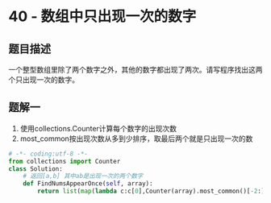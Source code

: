 # 40 - 数组中只出现一次的数字

## 题目描述
一个整型数组里除了两个数字之外，其他的数字都出现了两次。请写程序找出这两个只出现一次的数字。



## 题解一
1. 使用collections.Counter计算每个数字的出现次数
2. most_common按出现次数从多到少排序，取最后两个就是只出现一次的数

```python
# -*- coding:utf-8 -*-
from collections import Counter
class Solution:
    # 返回[a,b] 其中ab是出现一次的两个数字
    def FindNumsAppearOnce(self, array):
        return list(map(lambda c:c[0],Counter(array).most_common()[-2:]))
```